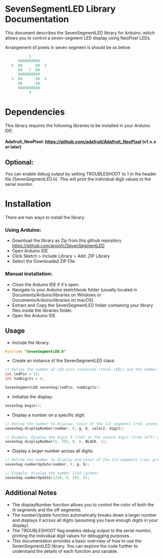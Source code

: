 # SevenSegmentLED Library Documentation
This document describes the SevenSegmentLED library for Arduino, which allows you to control a seven-segment LED display using NeoPixel LEDs.

Arrangement of pixels in seven segment is should be as below
```cpp
           1
      8888888888
   6  88      88  2
      88   7  88
      8888888888
   5  88      88  3
      88      88
      8888888888
           4
```

# Dependencies
This library requires the following libraries to be installed in your Arduino IDE:
#### Adafruit_NeoPixel: https://github.com/adafruit/Adafruit_NeoPixel (v1.x.x or later)

## Optional:
You can enable debug output by setting TROUBLESHOOT to 1 in the header file (SevenSegmentLED.h). This will print the individual digit values to the serial monitor.
# Installation
There are two ways to install the library:

### Using Arduino:
 - Download the library as Zip from this github repository https://github.com/anoofc/SevenSegmentLED
 - Open Arduino IDE
 - Click Sketch > Include Library > Add .ZIP Library
 - Select the Downloaded ZIP File.
### Manual installation:
 - Close the Arduino IDE if it's open.
 - Navigate to your Arduino sketchbook folder (usually located in Documents/Arduino/libraries on Windows or Documents/Arduino/libraries on macOS).
 - Extract and Copy the SevenSegmentLED folder containing your library files inside the libraries folder.
 - Open the Arduino IDE.

## Usage

 - Include the library:

```cpp
#include "SevenSegmentLED.h"
``` 
 - Create an instance of the SevenSegmentLED class:

```cpp
// Define the number of LED pins connected (total LEDs) and the number of digits
int ledPin = 14;
int numDigits = 4;

SevenSegmentLED sevenSeg(ledPin, numDigits);
``` 

 - Initialize the display:

```cpp
sevenSeg.begin();
``` 

 - Display a number on a specific digit:

```cpp
// Define the number to display, color of the lit segments (red, green, blue), off segment color, and digit number (0-based, leftmost digit)
sevenSeg.displayNumber(number, r, g, b, color2, digit);

// Example: Display the digit 5 (red) on the second digit (from left) with black off segments
sevenSeg.displayNumber(5, 255, 0, 0, BLACK, 1);
```

 - Display a larger number across all digits:

```cpp
// Define the number to display and color of the lit segments (red, green, blue)
sevenSeg.numberUpdate(number, r, g, b);

// Example: Display the number 1234 (green)
sevenSeg.numberUpdate(1234, 0, 255, 0);

```

## Additional Notes
 - The displayNumber function allows you to control the color of both the lit segments and the off segments.
 - The numberUpdate function automatically breaks down a larger number and displays it across all digits (assuming you have enough digits in your display).
 - The TROUBLESHOOT flag enables debug output to the serial monitor, printing the individual digit values for debugging purposes.
 - This documentation provides a basic overview of how to use the SevenSegmentLED library. You can explore the code further to understand the details of each function and variable.